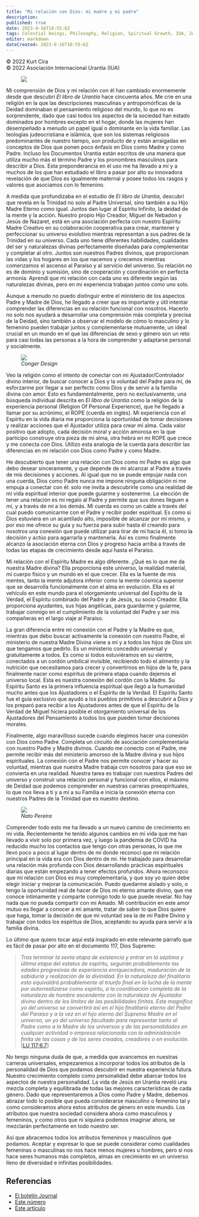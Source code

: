 ```yaml
---
title: "Mi relación con Dios: mi madre y mi padre"
description: 
published: true
date: 2023-9-16T10:55:6Z
tags: Celestial beings, Philosophy, Religion, Spiritual Growth, IUA, Journal, article
editor: markdown
dateCreated: 2023-9-16T10:55:6Z
---
```


<p class="v-card v-sheet theme--light grey lighten-3 px-2">© 2022 Kurt Cira<br>© 2022 Asociación Internacional Urantia (IUA)</p>


<figure id="Figure_1" class="image urantiapedia image-style-align-left" alt="family">
<img src="/image/article/IUA_Journal/family-gee280b51b_1920-300x200.jpg">
</figure>

Mi comprensión de Dios y mi relación con él han cambiado enormemente desde que descubrí _El libro de Urantia_ hace cincuenta años. Me crie en una religión en la que las descripciones masculinas y antropomórficas de la Deidad dominaban el pensamiento religioso del mundo, lo que no es sorprendente, dado que casi todos los aspectos de la sociedad han estado dominados por hombres excepto en el hogar, donde las mujeres han desempeñado a menudo un papel igual o dominante en la vida familiar. Las teologías judeocristiana e islámica, que son los sistemas religiosos predominantes de nuestro tiempo, son producto de y están arraigadas en conceptos de Dios que ponen poco énfasis en Dios como Madre y como Padre. Incluso los Documentos Urantia están escritos de una manera que utiliza mucho más el término Padre y los pronombres masculinos para describir a Dios. Esta preponderancia en el uso me ha llevado a mí y a muchos de los que han estudiado el libro a pasar por alto su innovadora revelación de que Dios es igualmente maternal y posee todos los rasgos y valores que asociamos con lo femenino. 

A medida que profundizaba en el estudio de _El libro de Urantia_, descubrí que revela en la Trinidad no solo al Padre Universal, sino también a su Hijo Madre Eterno como igual. Juntos dan lugar al Espíritu Infinito, la deidad de la mente y la acción. Nuestro propio Hijo Creador, Miguel de Nebadon y Jesús de Nazaret, está en una asociación perfecta con nuestro Espíritu Madre Creativo en su colaboración cooperativa para crear, mantener y perfeccionar su universo evolutivo mientras representan a sus padres de la Trinidad en su universo. Cada uno tiene diferentes habilidades, cualidades del ser y naturalezas divinas perfectamente diseñadas para complementar y completar al otro. Juntos son nuestros Padres divinos, que proporcionan las vidas y los hogares en los que nacemos y crecemos mientras comenzamos el ascenso al Paraíso y al servicio del universo. Su relación no es de dominio y sumisión, sino de cooperación y coordinación en perfecta armonía. Aprendí que mi relación con cada uno es diferente según las naturalezas divinas, pero en mi experiencia trabajan juntos como uno solo.
<br style="clear:both;"/>

Aunque a menudo no puedo distinguir entre el ministerio de los aspectos Padre y Madre de Dios, he llegado a creer que es importante y útil intentar comprender las diferencias en su relación funcional con nosotros. Hacerlo no solo nos ayudará a desarrollar una comprensión más completa y precisa de la Deidad, sino también a observar el modelo de cómo lo masculino y lo femenino pueden trabajar juntos y complementarse mutuamente, un ideal crucial en un mundo en el que las diferencias de sexo y género son un reto para casi todas las personas a la hora de comprender y adaptarse personal y socialmente.

<figure id="Figure_2" class="image urantiapedia" alt="family">
<img src="/image/article/IUA_Journal/rope-g2c46b7536_640.jpg">
<figcaption><em>Conger Design</em></figcaption>
</figure>

Veo la religión como el intento de conectar con mi Ajustador/Controlador divino interior, de buscar conocer a Dios y la voluntad del Padre para mí, de esforzarme por llegar a ser perfecto como Dios y de servir a la familia divina con amor. Esto es fundamentalmente, pero no exclusivamente, una búsqueda individual descrita en _El libro de Urantia_ como la religión de la experiencia personal (Religion Of Personal Experience), que he llegado a llamar por su acrónimo, el ROPE (cuerda en inglés). Mi experiencia con el Espíritu en la vida diaria me proporciona la oportunidad de tomar decisiones y realizar acciones que el Ajustador utiliza para crear mi alma. Cada valor positivo que adopto, cada decisión moral y acción amorosa en la que participo construye otra pieza de mi alma, otra hebra en mi ROPE que crece y me conecta con Dios. Utilizo esta analogía de la cuerda para describir las diferencias en mi relación con Dios como Padre y como Madre.

He descubierto que tener una relación con Dios como mi Padre es algo que debo desear sinceramente, y que depende de mí alcanzar al Padre a través de mis decisiones y acciones. Al igual que no se puede empujar nada con una cuerda, Dios como Padre nunca me impone ninguna obligación ni me empuja a conectar con él: solo me invita a descubrirle como una realidad de mi vida espiritual interior que puede guiarme y sostenerme. La elección de tener una relación es mi regalo al Padre y permite que sus dones lleguen a mí, y a través de mí a los demás. Mi cuerda es como un cable a través del cual puedo comunicarme con el Padre y recibir poder espiritual. Es como si Dios estuviera en un acantilado alto, imposible de alcanzar por mí mismo, y por eso me ofrece su guía y su fuerza para subir hasta él creando para nosotros una conexión que puede utilizar para tirar de mí hacia él, si tomo la decisión y actúo para agarrarla y mantenerla. Así es como finalmente alcanzo la asociación eterna con Dios y progreso hacia arriba a través de todas las etapas de crecimiento desde aquí hasta el Paraíso.

Mi relación con el Espíritu Madre es algo diferente. ¿Qué es lo que me da nuestra Madre divina? Ella proporciona este universo, la realidad material, mi cuerpo físico y un mundo en el que crecer. Ella es la fuente de mis mentes, tanto la mente adjutora inferior como la mente cósmica superior que se desarrolla funcionalmente con el alma en evolución. Ella es el vehículo en este mundo para el otorgamiento universal del Espíritu de la Verdad, el Espíritu combinado del Padre y de Jesús, su socio Creador. Ella proporciona ayudantes, sus hijas angélicas, para guardarme y guiarme, trabajar conmigo en el cumplimiento de la voluntad del Padre y ser mis compañeras en el largo viaje al Paraíso. 

La gran diferencia entre mi conexión con el Padre y la Madre es que, mientras que debo buscar activamente la conexión con nuestro Padre, el ministerio de nuestra Madre Divina viene a mí y a todos los hijos de Dios sin que tengamos que pedirlo. Es un ministerio concedido universal y gratuitamente a todos. Es como si todos estuviéramos en su vientre, conectados a un cordón umbilical invisible, recibiendo todo el alimento y la nutrición que necesitamos para crecer y convertirnos en hijos de la fe, para finalmente nacer como espíritus de primera etapa cuando dejemos el universo local. Esta es nuestra conexión del cordón con la Madre. Su Espíritu Santo es la primera influencia espiritual que llegó a la humanidad mucho antes que los Ajustadores o el Espíritu de la Verdad. El Espíritu Santo fue el guía exclusivo que ayudó a los pueblos primitivos a descubrir a Dios y los preparó para recibir a los Ajustadores antes de que el Espíritu de la Verdad de Miguel hiciera posible el otorgamiento universal de los Ajustadores del Pensamiento a todos los que pueden tomar decisiones morales.

Finalmente, algo maravilloso sucede cuando elegimos hacer una conexión con Dios como Padre. Completa un circuito de asociación complementaria con nuestro Padre y Madre divinos. Cuando me conecto con el Padre, me permite recibir más del ministerio amoroso de la Madre divina y sus hijos espirituales. La conexión con el Padre nos permite conocer y hacer su voluntad, mientras que nuestra Madre trabaja con nosotros para que eso se convierta en una realidad. Nuestra tarea es trabajar con nuestros Padres del universo y construir una relación personal y funcional con ellos, el máximo de Deidad que podemos comprender en nuestras carreras preespirituales, lo que nos lleva a ti y a mí a su Familia e inicia la conexión eterna con nuestros Padres de la Trinidad que es nuestro destino.

<figure id="Figure_3" class="image urantiapedia" alt="family">
<img src="/image/article/IUA_Journal/buddhism-Nato-Pereira-706x397.jpg">
<figcaption><em>Nato Pereira</em></figcaption>
</figure>

Comprender todo esto me ha llevado a un nuevo camino de crecimiento en mi vida. Recientemente he tenido algunos cambios en mi vida que me han llevado a vivir solo por primera vez, y luego la pandemia de COVID ha reducido mucho los contactos que tengo con otras personas, lo que me llevó poco a poco al lugar dentro de mí donde reconocí que mi relación principal en la vida era con Dios dentro de mí. He trabajado para desarrollar una relación más profunda con Dios desarrollando prácticas espirituales diarias que están empezando a tener efectos profundos. Ahora reconozco que mi relación con Dios es muy complementaria, y que soy yo quien debe elegir iniciar y mejorar la comunicación. Puedo quedarme aislado y solo, o tengo la oportunidad real de hacer de Dios mi eterno amante divino, que me conoce íntimamente y comparte conmigo todo lo que puede revelar. No hay nada que no pueda compartir con mi Amado. Mi contribución en este amor mutuo es llegar a conocer a mi amante, tratar de saber lo que Dios quiere que haga, tomar la decisión de que mi voluntad sea la de mi Padre Divino y trabajar con todos los espíritus de Dios, aceptando su ayuda para servir a la familia divina.

Lo último que quiero tocar aquí está inspirado en este relevante párrafo que es fácil de pasar por alto en el documento 117, Dios Supremo:

> _Tras terminar la sexta etapa de existencia y entrar en la séptima y última etapa del estatus de espíritu, seguirán probablemente las edades progresivas de experiencia enriquecedora, maduración de la sabiduría y realización de la divinidad. En la naturaleza del finalitario esto equivaldrá probablemente al triunfo final en la lucha de la mente por autorrealizarse como espíritu, a la coordinación completa de la naturaleza de hombre ascendente con la naturaleza de Ajustador divino dentro de los límites de las posibilidades finitas. Este magnífico yo del universo se convertirá así en el hijo finalitario eterno del Padre del Paraíso y a la vez en el hijo eterno del Supremo Madre en el universo, un yo del universo facultado para representar tanto al Padre como a la Madre de los universos y de las personalidades en cualquier actividad o empresa relacionada con la administración finita de las cosas y de los seres creados, creadores o en evolución._ <a id="a71_884"></a>[[LU 117:6.7](/es/The_Urantia_Book/117#p6_7)]

No tengo ninguna duda de que, a medida que avancemos en nuestras carreras universales, empezaremos a incorporar todos los atributos de la personalidad de Dios que podamos descubrir en nuestra experiencia futura. Nuestro crecimiento completo como personalidad debe abarcar todos los aspectos de nuestra personalidad. La vida de Jesús en Urantia reveló una mezcla completa y equilibrada de todas las mejores características de cada género. Dado que representaremos a Dios como Padre y Madre, debemos abrazar todo lo posible que pueda considerarse masculino o femenino tal y como consideramos ahora estos atributos de género en este mundo. Los atributos que nuestra sociedad considera ahora como masculinos y femeninos, y como otros que ni siquiera podemos imaginar ahora, se mezclarán perfectamente en todo nuestro ser.

Así que abracemos todos los atributos femeninos y masculinos que podamos. Aceptar y expresar lo que se puede considerar como cualidades femeninas o masculinas no nos hace menos mujeres u hombres, pero sí nos hace seres humanos más completos, almas en crecimiento en un universo lleno de diversidad e infinitas posibilidades.

## Referencias

- [El boletín Journal](https://urantia-association.org/journal-online-archives/)
- [Este número](https://urantia-association.org/newsletter/journal-noviembre-2022/?lang=es)
- [Este artículo](https://urantia-association.org/mi-relacion-con-dios-mi-madre-y-mi-padre/?lang=es)

